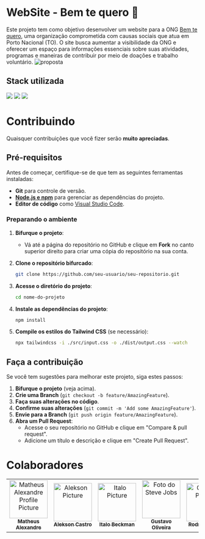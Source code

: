 
# WebSite - Bem te quero 💛
Este projeto tem como objetivo desenvolver um website para a ONG [Bem te quero](https://www.instagram.com/bemtequero_pn?utm_source=ig_web_button_share_sheet&igsh=ZDNlZDc0MzIxNw==), uma organização comprometida com causas sociais que atua em Porto Nacional (TO). O site busca aumentar a visibilidade da ONG e oferecer um espaço para informações essenciais sobre suas atividades, programas e maneiras de contribuir por meio de doações e trabalho voluntário.
![proposta](https://github.com/user-attachments/assets/507b75fa-a22c-43dd-96d6-db13dd604077)

## Stack utilizada

<span>
  <img src="https://img.shields.io/badge/html5-%23E34F26.svg?style=for-the-badge&logo=html5&logoColor=white">
  <img src="https://img.shields.io/badge/tailwindcss-%2338B2AC.svg?style=for-the-badge&logo=tailwind-css&logoColor=white">
  <img src="https://img.shields.io/badge/javascript-%23323330.svg?style=for-the-badge&logo=javascript&logoColor=%23F7DF1E">
</span>


# Contribuindo

 Quaisquer contribuições que você fizer serão **muito apreciadas**.

## Pré-requisitos

Antes de começar, certifique-se de que tem as seguintes ferramentas instaladas:

- **Git** para controle de versão.
- **[Node.js e npm](https://nodejs.org/pt)** para gerenciar as dependências do projeto.
- **Editor de código** como [Visual Studio Code](https://code.visualstudio.com/).

### Preparando o ambiente

1. **Bifurque o projeto**:
   - Vá até a página do repositório no GitHub e clique em **Fork** no canto superior direito para criar uma cópia do repositório na sua conta.

2. **Clone o repositório bifurcado**:

   ```bash
   git clone https://github.com/seu-usuario/seu-repositorio.git
   ```

3. **Acesse o diretório do projeto**:

   ```bash
   cd nome-do-projeto
   ```

4. **Instale as dependências do projeto**:

   ```bash
   npm install
   ```

5. **Compile os estilos do Tailwind CSS** (se necessário):

   ```bash
   npx tailwindcss -i ./src/input.css -o ./dist/output.css --watch
   ```

## Faça a contribuição

Se você tem sugestões para melhorar este projeto, siga estes passos:

1. **Bifurque o projeto** (veja acima).
2. **Crie uma Branch** (`git checkout -b feature/AmazingFeature`).
3. **Faça suas alterações no código**.
4. **Confirme suas alterações** (`git commit -m 'Add some AmazingFeature'`).
5. **Envie para a Branch** (`git push origin feature/AmazingFeature`).
6. **Abra um Pull Request**:
   - Acesse o seu repositório no GitHub e clique em "Compare & pull request".
   - Adicione um título e descrição e clique em "Create Pull Request".

# Colaboradores
<table>
  <tr>
    <td align="center">
      <a href="https://github.com/Matheus-Nardi" target=_blank>
        <img src="https://avatars.githubusercontent.com/u/131494232?v=4" width="100px;" alt="Matheus Alexandre Profile Picture"/><br>
        <sub>
          <b>Matheus Alexandre</b>
        </sub>
      </a>
    </td>
    <td align="center">
       <a href="https://github.com/aleksoncastro" target=_blank>
        <img src="https://avatars.githubusercontent.com/u/145803249?v=4" width="100px;" alt="Alekson Picture"/><br>
        <sub>
          <b>Alekson Castro</b>
        </sub>
      </a>
    </td>
    <td align="center">
       <a href="https://github.com/italobeckman" target=_blank>
        <img src="https://avatars.githubusercontent.com/u/142343482?v=4" width="100px;" alt="Italo Picture"/><br>
        <sub>
          <b>Italo Beckman</b>
        </sub>
      </a>
    </td>
     <td align="center">
        <a href="https://github.com/KrummbelElixo" target=_blank>
        <img src="https://avatars.githubusercontent.com/u/47263386?v=4" width="100px;" alt="Foto do Steve Jobs"/><br>
        <sub>
          <b>Gustavo Oliveira</b>
        </sub>
      </a>
    </td>
     <td align="center">
      <a href="https://github.com/rodrigo-folha" target=_blank>
        <img src="https://avatars.githubusercontent.com/u/146641524?v=4" width="100px;" alt="Gustavo Picture"/><br>
        <sub>
          <b>Rodrigo Folha</b>
        </sub>
      </a>
    </td>
    
  </tr>
</table>

